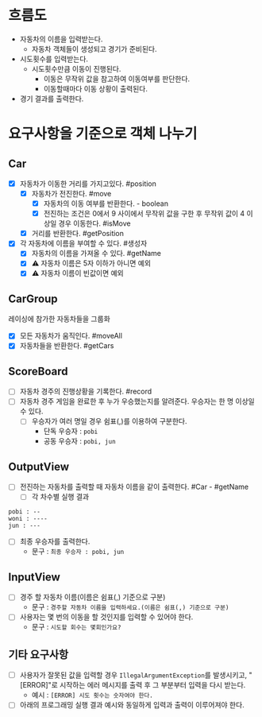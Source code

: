 # 흐름도

- 자동차의 이름을 입력받는다.
    - 자동차 객체들이 생성되고 경기가 준비된다.
- 시도횟수를 입력받는다.
    - 시도횟수만큼 이동이 진행된다.
        - 이동은 무작위 값을 참고하여 이동여부를 판단한다.
        - 이동할때마다 이동 상황이 출력된다.
- 경기 결과를 출력한다.

# 요구사항을 기준으로 객체 나누기

## Car

- [x] 자동차가 이동한 거리를 가지고있다. #position
    - [x] 자동차가 전진한다. #move
        - [x] 자동차의 이동 여부를 반환한다. - boolean
        - [x] 전진하는 조건은 0에서 9 사이에서 무작위 값을 구한 후 무작위 값이 4 이상일 경우 이동한다. #isMove
    - [x] 거리를 반환한다. #getPosition
- [x] 각 자동차에 이름을 부여할 수 있다. #생성자
    - [x] 자동차의 이름을 가져올 수 있다. #getName
    - [x] ⚠️ 자동차 이름은 5자 이하가 아니면 예외
    - [x] ⚠️ 자동차 이름이 빈값이면 예외

## CarGroup

레이싱에 참가한 자동차들을 그룹화

- [x] 모든 자동차가 움직인다. #moveAll
- [x] 자동차들을 반환한다. #getCars

## ScoreBoard

- [ ] 자동차 경주의 진행상황을 기록한다. #record
- [ ] 자동차 경주 게임을 완료한 후 누가 우승했는지를 알려준다. 우승자는 한 명 이상일 수 있다.
    - [ ] 우승자가 여러 명일 경우 쉼표(,)를 이용하여 구분한다.
        - 단독 우승자 : `pobi`
        - 공동 우승자 : `pobi, jun`

## OutputView

- [ ] 전진하는 자동차를 출력할 때 자동차 이름을 같이 출력한다. #Car - #getName
    - [ ] 각 차수별 실행 결과

```
pobi : --
woni : ----
jun : ---
```

- [ ] 최종 우승자를 출력한다.
    - 문구 : `최종 우승자 : pobi, jun`

## InputView

- [ ] 경주 할 자동차 이름(이름은 쉼표(,) 기준으로 구분)
    - 문구 : `경주할 자동차 이름을 입력하세요.(이름은 쉼표(,) 기준으로 구분)`
- [ ] 사용자는 몇 번의 이동을 할 것인지를 입력할 수 있어야 한다.
    - 문구 : `시도할 회수는 몇회인가요?`

## 기타 요구사항

- [ ] 사용자가 잘못된 값을 입력할 경우 `IllegalArgumentException`를 발생시키고, "[ERROR]"로 시작하는 에러 메시지를 출력 후 그 부분부터 입력을 다시 받는다.
    - 예시 : `[ERROR] 시도 횟수는 숫자여야 한다.`
- [ ] 아래의 프로그래밍 실행 결과 예시와 동일하게 입력과 출력이 이루어져야 한다.
